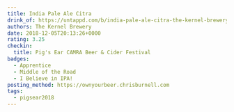 ```yaml
---
title: India Pale Ale Citra
drink_of: https://untappd.com/b/india-pale-ale-citra-the-kernel-brewery/49489
authors: The Kernel Brewery
date: 2018-12-05T20:13:26+0000
rating: 3.25
checkin:
  title: Pig's Ear CAMRA Beer & Cider Festival
badges:
  - Apprentice
  - Middle of the Road
  - I Believe in IPA!
posting_method: https://ownyourbeer.chrisburnell.com
tags:
  - pigsear2018
---
```

